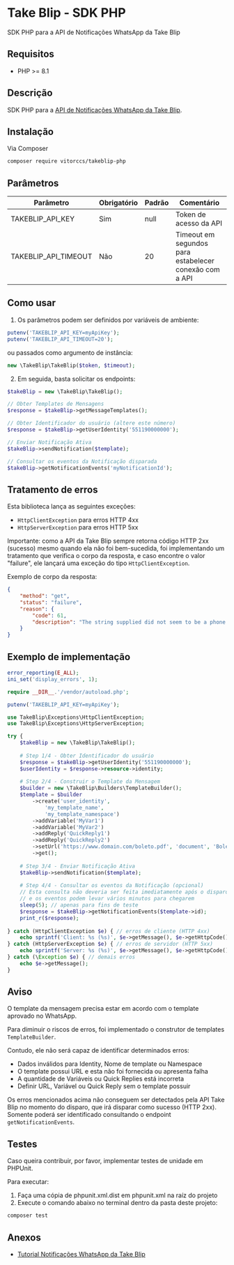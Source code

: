 # Take Blip - SDK PHP

SDK PHP para a API de Notificações WhatsApp da Take Blip

## Requisitos

* PHP >= 8.1

## Descrição

SDK PHP para a [API de Notificações WhatsApp da Take Blip](https://docs.blip.ai/#whatsapp).

## Instalação

Via Composer

```bash
composer require vitorccs/takeblip-php
```

## Parâmetros

| Parâmetro            | Obrigatório | Padrão | Comentário                                             |
|----------------------|-------------|--------|--------------------------------------------------------|
| TAKEBLIP_API_KEY     | Sim         | null   | Token de acesso da API                                 |
| TAKEBLIP_API_TIMEOUT | Não         | 20     | Timeout em segundos para estabelecer conexão com a API |

## Como usar

1) Os parâmetros podem ser definidos por variáveis de ambiente:

```php
putenv('TAKEBLIP_API_KEY=myApiKey');
putenv('TAKEBLIP_API_TIMEOUT=20');
```

ou passados como argumento de instância:

```php
new \TakeBlip\TakeBlip($token, $timeout);
```

2) Em seguida, basta solicitar os endpoints:

```php
$takeBlip = new \TakeBlip\TakeBlip();

// Obter Templates de Mensagens 
$response = $takeBlip->getMessageTemplates();

// Obter Identificador do usuário (altere este número)
$response = $takeBlip->getUserIdentity('551190000000');

// Enviar Notificação Ativa
$takeBlip->sendNotification($template);

// Consultar os eventos da Notificação disparada
$takeBlip->getNotificationEvents('myNotificationId');
```

## Tratamento de erros

Esta biblioteca lança as seguintes exceções:

* `HttpClientException` para erros HTTP 4xx
* `HttpServerException` para erros HTTP 5xx

Importante: como a API da Take Blip sempre retorna código HTTP 2xx (sucesso) mesmo quando ela não foi bem-sucedida, foi
implementando um tratamento que verifica o corpo da resposta, e caso encontre o valor "failure", ele lançará uma exceção
do tipo `HttpClientException`.

Exemplo de corpo da resposta:

```json
{
    "method": "get",
    "status": "failure",
    "reason": {
        "code": 61,
        "description": "The string supplied did not seem to be a phone number."
    }
}
```

## Exemplo de implementação

```php
error_reporting(E_ALL);
ini_set('display_errors', 1);

require __DIR__.'/vendor/autoload.php';

putenv('TAKEBLIP_API_KEY=myApiKey');

use TakeBlip\Exceptions\HttpClientException;
use TakeBlip\Exceptions\HttpServerException;

try {
    $takeBlip = new \TakeBlip\TakeBlip();
    
    # Step 1/4 - Obter Identificador do usuário
    $response = $takeBlip->getUserIdentity('551190000000');
    $userIdentity = $response->resource->identity;
        
    # Step 2/4 - Construir o Template da Mensagem
    $builder = new \TakeBlip\Builders\TemplateBuilder();
    $template = $builder
        ->create('user_identity',
            'my_template_name',
            'my_template_namespace')
        ->addVariable('MyVar1')
        ->addVariable('MyVar2')
        ->addReply('QuickReply1')
        ->addReply('QuickReply2')
        ->setUrl('https://www.domain.com/boleto.pdf', 'document', 'BoletoBancario.pdf')
        ->get();
            
    # Step 3/4 - Enviar Notificação Ativa
    $takeBlip->sendNotification($template);
    
    # Step 4/4 - Consultar os eventos da Notificação (opcional)
    // Esta consulta não deveria ser feita imediatamente após o disparo
    // e os eventos podem levar vários minutos para chegarem
    sleep(5); // apenas para fins de teste
    $response = $takeBlip->getNotificationEvents($template->id);
    print_r($response);
   
} catch (HttpClientException $e) { // erros de cliente (HTTP 4xx)
    echo sprintf('Client: %s (%s)', $e->getMessage(), $e->getHttpCode());
} catch (HttpServerException $e) { // erros de servidor (HTTP 5xx)
    echo sprintf('Server: %s (%s)', $e->getMessage(), $e->getHttpCode());
} catch (\Exception $e) { // demais erros
    echo $e->getMessage();
}
```

## Aviso

O template da mensagem precisa estar em acordo com o template aprovado no WhatsApp.

Para diminuir o riscos de erros, foi implementado o construtor de templates `TemplateBuilder`.

Contudo, ele não será capaz de identificar determinados erros:

* Dados inválidos para Identity, Nome de template ou Namespace
* O template possui URL e esta não foi fornecida ou apresenta falha
* A quantidade de Variáveis ou Quick Replies está incorreta
* Definir URL, Variável ou Quick Reply sem o template possuir

Os erros mencionados acima não conseguem ser detectados pela API Take Blip no momento do disparo, que irá disparar como
sucesso (HTTP 2xx). Somente poderá ser identificado consultando o endpoint `getNotificationEvents`.

## Testes

Caso queira contribuir, por favor, implementar testes de unidade em PHPUnit.

Para executar:

1) Faça uma cópia de phpunit.xml.dist em phpunit.xml na raíz do projeto
2) Execute o comando abaixo no terminal dentro da pasta deste projeto:

```bash
composer test
```

## Anexos

* [Tutorial Notificações WhatsApp da Take Blip](https://help.blip.ai/hc/pt-br/articles/360057514334-Como-enviar-notifica%C3%A7%C3%B5es-WhatsApp-via-API-do-Blip)
 
